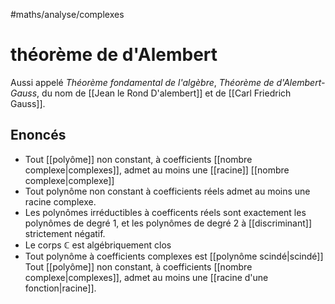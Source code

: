 #maths/analyse/complexes 
# théorème de d'Alembert
Aussi appelé _Théorème fondamental de l'algèbre_, _Théorème de d'Alembert-Gauss_, du nom de [[Jean le Rond D'alembert]] et de [[Carl Friedrich Gauss]].



## Enoncés

 - Tout [[polyôme]] non constant, à coefficients [[nombre complexe|complexes]], admet au moins une [[racine]] [[nombre complexe|complexe]]
 - Tout polynôme non constant à coefficients réels admet au moins une racine complexe.
 - Les polynômes irréductibles à coefficents réels sont exactement les polynômes de degré 1, et les polynômes de degré 2 à [[discriminant]] strictement négatif.
 - Le corps $\mathbb C$ est algébriquement clos
 - Tout polynôme à coefficients complexes est [[polynôme scindé|scindé]]
Tout [[polyôme]] non constant, à coefficients [[nombre complexe|complexes]], admet au moins une [[racine d'une fonction|racine]].

